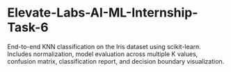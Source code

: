 # Elevate-Labs-AI-ML-Internship-Task-6
End-to-end KNN classification on the Iris dataset using scikit-learn. Includes normalization, model evaluation across multiple K values, confusion matrix, classification report, and decision boundary visualization.
